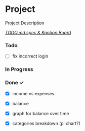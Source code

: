 # Project

Project Description

<em>[TODO.md spec & Kanban Board](https://bit.ly/3fCwKfM)</em>

### Todo

- [ ] fix incorrect login  

### In Progress


### Done ✓

- [x] income vs expenses  
- [x] balance  
- [x] graph for balance over time  
- [x] categories breakdown (pi chart?)  

